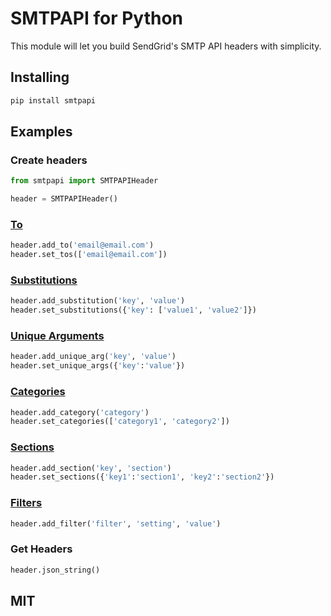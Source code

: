 # SMTPAPI for Python

This module will let you build SendGrid's SMTP API headers with simplicity.

## Installing

```bash
pip install smtpapi
```

## Examples

### Create headers

```python
from smtpapi import SMTPAPIHeader

header = SMTPAPIHeader()

```

### [To](http://sendgrid.com/docs/API_Reference/SMTP_API/index.html)
```python
header.add_to('email@email.com')
header.set_tos(['email@email.com'])
```

### [Substitutions](http://sendgrid.com/docs/API_Reference/SMTP_API/substitution_tags.html)

```python
header.add_substitution('key', 'value')
header.set_substitutions({'key': ['value1', 'value2']})
```

### [Unique Arguments](http://sendgrid.com/docs/API_Reference/SMTP_API/unique_arguments.html)

```python
header.add_unique_arg('key', 'value')
header.set_unique_args({'key':'value'})
```
### [Categories](http://sendgrid.com/docs/API_Reference/SMTP_API/categories.html)

```python
header.add_category('category')
header.set_categories(['category1', 'category2'])
```

### [Sections](http://sendgrid.com/docs/API_Reference/SMTP_API/section_tags.html)

```python
header.add_section('key', 'section')
header.set_sections({'key1':'section1', 'key2':'section2'})
```

### [Filters](http://sendgrid.com/docs/API_Reference/SMTP_API/apps.html)

```python
header.add_filter('filter', 'setting', 'value')
```

### Get Headers

```python
header.json_string()
```

## MIT
